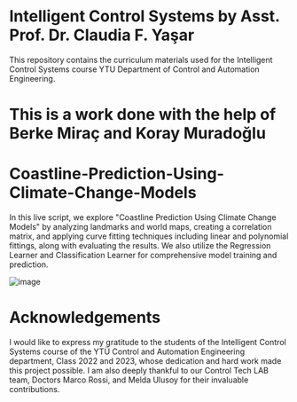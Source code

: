 # Intelligent Control Systems by Asst. Prof. Dr. Claudia F. Yaşar

This repository contains the curriculum materials used for the Intelligent Control Systems course YTU Department of Control and Automation Engineering.
# This is a work done with the help of Berke Miraç and Koray Muradoğlu 

# Coastline-Prediction-Using-Climate-Change-Models
In this live script, we explore "Coastline Prediction Using Climate Change Models" by analyzing landmarks and world maps, creating a correlation matrix, and applying curve fitting techniques including linear and polynomial fittings, along with evaluating the results. We also utilize the Regression Learner and Classification Learner for comprehensive model training and prediction.

![image](https://github.com/ClaudiaYasar/Coastline-Prediction-Using-Climate-Change-Models/assets/132692602/efe2febb-15ca-42ce-8d15-83220391a81f)

# Acknowledgements
I would like to express my gratitude to the students of the Intelligent Control Systems course of the YTÜ Control and Automation Engineering department, Class 2022 and 2023, whose dedication and hard work made this project possible. I am also deeply thankful to our Control Tech LAB team, Doctors Marco Rossi, and Melda Ulusoy for their invaluable contributions.
